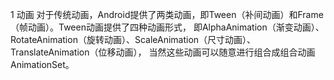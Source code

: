 1 动画
对于传统动画，Android提供了两类动画，即Tween（补间动画）和Frame（帧动画）。Tween动画提供了四种动画形式，
即AlphaAnimation（渐变动画）、RotateAnimation（旋转动画）、ScaleAnimation（尺寸动画）、TranslateAnimation（位移动画），
当然这些动画可以随意进行组合成组合动画AnimationSet。
